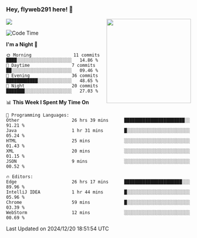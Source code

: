 ### Hey, flyweb291 here! 👋

![](https://metrics.lecoq.io/cherry291?template=classic&config.timezone=Asia%2FShanghai)
<img align='right' src="https://media.giphy.com/media/M9gbBd9nbDrOTu1Mqx/giphy.gif" width="230">
<!-- ![](https://github-readme-stats-ouuan.vercel.app/api?username=flyweb291&theme=dark&show_icons=true) -->

<!--START_SECTION:waka-->
![Code Time](http://img.shields.io/badge/Code%20Time-663%20hrs%2046%20mins-blue)

**I'm a Night 🦉** 

```text
🌞 Morning                11 commits          ████░░░░░░░░░░░░░░░░░░░░░   14.86 % 
🌆 Daytime                7 commits           ██░░░░░░░░░░░░░░░░░░░░░░░   09.46 % 
🌃 Evening                36 commits          ████████████░░░░░░░░░░░░░   48.65 % 
🌙 Night                  20 commits          ███████░░░░░░░░░░░░░░░░░░   27.03 % 
```


📊 **This Week I Spent My Time On** 

```text
💬 Programming Languages: 
Other                    26 hrs 39 mins      ███████████████████████░░   91.21 % 
Java                     1 hr 31 mins        █░░░░░░░░░░░░░░░░░░░░░░░░   05.24 % 
HTML                     25 mins             ░░░░░░░░░░░░░░░░░░░░░░░░░   01.43 % 
XML                      20 mins             ░░░░░░░░░░░░░░░░░░░░░░░░░   01.15 % 
JSON                     9 mins              ░░░░░░░░░░░░░░░░░░░░░░░░░   00.52 % 

🔥 Editors: 
Edge                     26 hrs 17 mins      ██████████████████████░░░   89.96 % 
IntelliJ IDEA            1 hr 44 mins        █░░░░░░░░░░░░░░░░░░░░░░░░   05.96 % 
Chrome                   59 mins             █░░░░░░░░░░░░░░░░░░░░░░░░   03.39 % 
WebStorm                 12 mins             ░░░░░░░░░░░░░░░░░░░░░░░░░   00.69 % 
```


 Last Updated on 2024/12/20 18:51:54 UTC
<!--END_SECTION:waka-->

<!--
**flyweb291/数字游牧人** is a ✨ _special_ ✨ repository because its `README.md` (this file) appears on your GitHub profile.

Here are some ideas to get you started:

- 🔭 I’m currently working on ...
- 🌱 I’m currently learning ...
- 👯 I’m looking to collaborate on ...
- 🤔 I’m looking for help with ...
- 💬 Ask me about ...
- 📫 How to reach me: ...
- 😄 Pronouns: ...
- ⚡ Fun fact: ...
-->
